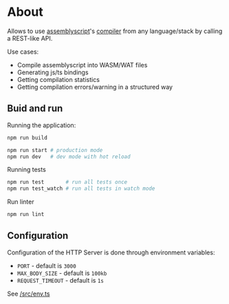 
# About

Allows to use [assemblyscript](https://www.assemblyscript.org/)'s [compiler](https://www.assemblyscript.org/compiler.html) from any language/stack by calling a REST-like API.

Use cases:
- Compile assemblyscript into WASM/WAT files
- Generating js/ts bindings
- Getting compilation statistics
- Getting compilation errors/warning in a structured way

## Buid and run

Running the application:
```bash
npm run build

npm run start # production mode
npm run dev   # dev mode with hot reload
```

Running tests
```bash
npm run test       # run all tests once
npm run test_watch # run all tests in watch mode
```

Run linter
```bash
npm run lint
```

## Configuration

Configuration of the HTTP Server is done through environment variables:
- `PORT` - default is `3000`
- `MAX_BODY_SIZE` - default is `100kb`
- `REQUEST_TIMEOUT` - default is `1s`

See [/src/env.ts](https://github.com/vladexpr/asmscriptapi/blob/main/src/env.ts)

